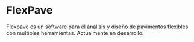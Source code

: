 # FlexPave

Flexpave es un software para el ánalisis y diseño de pavimentos flexibles con multiples herramientas.
Actualmente en desarrollo.
